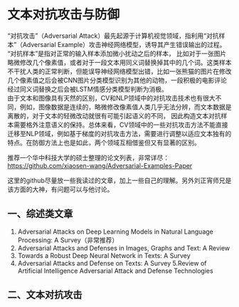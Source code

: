 # 文本对抗攻击与防御  
   “对抗攻击”（Adversarial Attack）最先起源于计算机视觉领域，指利用“对抗样本”（Adversarial Example）攻击神经网络模型，诱导其产生错误输出的过程。  
   “对抗样本”是指对正常的输入样本添加微小扰动之后的样本， 比如对于一张图片略微修改几个像素值，或者对于一段文本用同义词替换掉其中的几个词。这类样本不干扰人类的正常判断，但能误导神经网络模型出错，比如一张熊猫的图片在修改几个像素值之后会被CNN图片分类模型识别为其他的动物，一段积极的电影评论经过同义词替换之后会被LSTM情感分类模型判断为消极。  
  由于文本和图像具有天然的区别，CV和NLP领域中的对抗攻击技术也有很大不同，例如，图像数据是连续的，略微修改像素值人类几乎无法分辨，而文本数据是离散的，对于文本的轻微改动就很有可能引起语义的不同， 因此构造文本对抗样本需要格外注意语义的保持。总体来看，CV领域中的一些对抗攻击方法不能直接迁移至NLP领域，例如基于梯度的对抗攻击方法，需要进行调整以适应文本独有的特点。在防御方法上也是如此，两个领域互相借鉴但又有显著的区别。  

推荐一个华中科技大学的硕士整理的论文列表，非常详尽：
https://github.com/xiaosen-wang/Adversarial-Examples-Paper

这里的github尽量放一些我读过的文章，加上一些自己的理解。另外刘正宵师兄是该方面的大神，有问题可以与他讨论。

## 一、综述类文章
1. Adversarial Attacks on Deep Learning Models in Natural Language Processing: A Survey（非常推荐）
2. Adversarial Attacks and Defenses in Images, Graphs and Text: A Review
3. Towards a Robust Deep Neural Network in Texts: A Survey
4. Adversarial Attacks and Defense on Texts: A Survey
5.Review of Artificial Intelligence Adversarial Attack and Defense Technologies

## 二、文本对抗攻击
